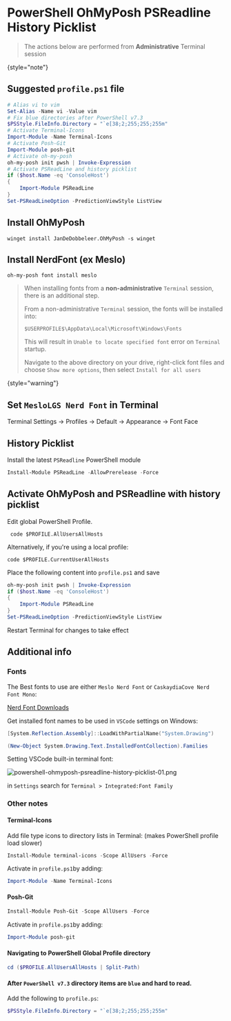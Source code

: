# PowerShell OhMyPosh PSReadline History Picklist

> The actions below are performed from **Administrative** Terminal session
> 
{style="note"}
## Suggested `profile.ps1` file
```PowerShell
# Alias vi to vim
Set-Alias -Name vi -Value vim
# Fix blue directories after PowerShell v7.3
$PSStyle.FileInfo.Directory = "`e[38;2;255;255;255m"
# Activate Terminal-Icons
Import-Module -Name Terminal-Icons
# Activate Posh-Git
Import-Module posh-git
# Activate oh-my-posh
oh-my-posh init pwsh | Invoke-Expression
# Activate PSReadLine and history picklist
if ($host.Name -eq 'ConsoleHost') 
{
    Import-Module PSReadLine
}
Set-PSReadLineOption -PredictionViewStyle ListView
```
## Install OhMyPosh
```shell
winget install JanDeDobbeleer.OhMyPosh -s winget
```
## Install NerdFont (ex Meslo)
```shell
oh-my-posh font install meslo
```
> When installing fonts from a **non-administrative** `Terminal` session, there is an additional step.
> 
> From a non-administrative `Terminal` session, the fonts will be installed into:
> ```shell
> $USERPROFILE$\AppData\Local\Microsoft\Windows\Fonts
> ```
> This will result in `Unable to locate specified font` error on `Terminal` startup.
> 
> Navigate to the above directory on your drive, right-click font files and choose `Show more options`,
> then select `Install for all users`
>
{style="warning"}
## Set `MesloLGS Nerd Font` in Terminal
<ui-path>Terminal Settings -> Profiles -> Default -> Appearance -> Font Face</ui-path>

## History Picklist
Install the latest `PSReadline` PowerShell module
```PowerShell
Install-Module PSReadLine -AllowPrerelease -Force
```
## Activate OhMyPosh and PSReadline with history picklist
Edit global PowerShell Profile.
```shell
 code $PROFILE.AllUsersAllHosts
```
Alternatively, if you're using a local profile:
```shell
code $PROFILE.CurrentUserAllHosts
```
Place the following content into `profile.ps1` and save
```PowerShell
oh-my-posh init pwsh | Invoke-Expression
if ($host.Name -eq 'ConsoleHost')
{
    Import-Module PSReadLine
}
Set-PSReadLineOption -PredictionViewStyle ListView
```

Restart Terminal for changes to take effect

## Additional info
### Fonts
The Best fonts to use are either `Meslo Nerd Font` or `CaskaydiaCove Nerd Font Mono`:

[Nerd Font Downloads](https://www.nerdfonts.com/font-downloads)

Get installed font names to be used in `VSCode` settings on Windows:
```PowerShell
[System.Reflection.Assembly]::LoadWithPartialName("System.Drawing")
```
```PowerShell
(New-Object System.Drawing.Text.InstalledFontCollection).Families
```
Setting VSCode built-in terminal font:

![powershell-ohmyposh-psreadline-history-picklist-01.png](powershell-ohmyposh-psreadline-history-picklist-01.png)

in `Settings` search for `Terminal > Integrated:Font Family`
### Other notes
#### Terminal-Icons
Add file type icons to directory lists in Terminal: (makes PowerShell profile load slower)
```PowerShell
Install-Module terminal-icons -Scope AllUsers -Force
```
Activate in `profile.ps1`by adding:
```PowerShell
Import-Module -Name Terminal-Icons
```
#### Posh-Git
```PowerShell
Install-Module Posh-Git -Scope AllUsers -Force
```
Activate in `profile.ps1`by adding:
```PowerShell
Import-Module posh-git
```
#### Navigating to PowerShell Global Profile directory
```PowerShell
cd ($PROFILE.AllUsersAllHosts | Split-Path)
```
#### After `PowerShell v7.3` directory items are `blue` and hard to read.
Add the following to `profile.ps`:
```PowerShell
$PSStyle.FileInfo.Directory = "`e[38;2;255;255;255m"
```
